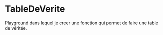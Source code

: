 # TableDeVerite

Playground dans lequel je creer une fonction qui permet de faire une table de véritée.
